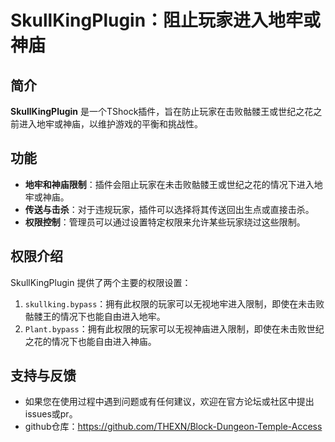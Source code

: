 # SkullKingPlugin：阻止玩家进入地牢或神庙

## 简介

**SkullKingPlugin** 是一个TShock插件，旨在防止玩家在击败骷髅王或世纪之花之前进入地牢或神庙，以维护游戏的平衡和挑战性。

## 功能

- **地牢和神庙限制**：插件会阻止玩家在未击败骷髅王或世纪之花的情况下进入地牢或神庙。
- **传送与击杀**：对于违规玩家，插件可以选择将其传送回出生点或直接击杀。
- **权限控制**：管理员可以通过设置特定权限来允许某些玩家绕过这些限制。

## 权限介绍

SkullKingPlugin 提供了两个主要的权限设置：

1. `skullking.bypass`：拥有此权限的玩家可以无视地牢进入限制，即使在未击败骷髅王的情况下也能自由进入地牢。
2. `Plant.bypass`：拥有此权限的玩家可以无视神庙进入限制，即使在未击败世纪之花的情况下也能自由进入神庙。

## 支持与反馈
- 如果您在使用过程中遇到问题或有任何建议，欢迎在官方论坛或社区中提出issues或pr。
- github仓库：https://github.com/THEXN/Block-Dungeon-Temple-Access

